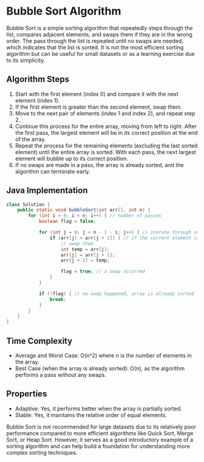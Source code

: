 # Bubble Sort Algorithm

Bubble Sort is a simple sorting algorithm that repeatedly steps through the list, compares adjacent elements, and swaps them if they are in the wrong order. The pass through the list is repeated until no swaps are needed, which indicates that the list is sorted. It is not the most efficient sorting algorithm but can be useful for small datasets or as a learning exercise due to its simplicity.

## Algorithm Steps

1. Start with the first element (index 0) and compare it with the next element (index 1).
2. If the first element is greater than the second element, swap them.
3. Move to the next pair of elements (index 1 and index 2), and repeat step 2.
4. Continue this process for the entire array, moving from left to right. After the first pass, the largest element will be in its correct position at the end of the array.
5. Repeat the process for the remaining elements (excluding the last sorted element) until the entire array is sorted. With each pass, the next largest element will bubble up to its correct position.
6. If no swaps are made in a pass, the array is already sorted, and the algorithm can terminate early.

## Java Implementation

```java
class Solution {
    public static void bubbleSort(int arr[], int n) {
        for (int i = 0; i < n; i++) { // number of passes
            boolean flag = false;

            for (int j = 0; j < n - 1 - i; j++) { // iterate through unsorted portion
                if (arr[j] > arr[j + 1]) { // if the current element is greater than the next element
                    // swap them
                    int temp = arr[j];
                    arr[j] = arr[j + 1];
                    arr[j + 1] = temp;

                    flag = true; // a swap occurred
                }
            }

            if (!flag) { // no swap happened, array is already sorted
                break;
            }
        }
    }
}
```

## Time Complexity

- Average and Worst Case: O(n^2) where n is the number of elements in the array.
- Best Case (when the array is already sorted): O(n), as the algorithm performs a pass without any swaps.

## Properties

- Adaptive: Yes, it performs better when the array is partially sorted.
- Stable: Yes, it maintains the relative order of equal elements.

Bubble Sort is not recommended for large datasets due to its relatively poor performance compared to more efficient algorithms like Quick Sort, Merge Sort, or Heap Sort. However, it serves as a good introductory example of a sorting algorithm and can help build a foundation for understanding more complex sorting techniques.
